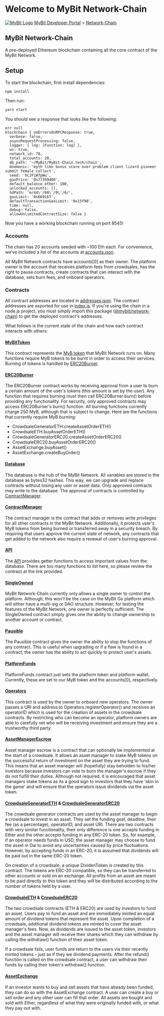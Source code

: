 # Welcome to MyBit Network-Chain

 [![MyBit Logo](https://files.mybit.io/mybit-icon-28x28.png)](https://mybit.io/) [MyBit Developer Portal](https://developer.mybit.io/portal/) &gt; [Network-Chain](https://developer.mybit.io/chain)

## MyBit Network-Chain

A pre-deployed Ethereum blockchain containing all the core contract of the MyBit Network.

## Setup
To start the blockchain, first install dependencies:

```bash
npm install
```

Then run:

```bash
yarn start
```

You should see a response that looks like the following:

```text
err null
blockchain { vmErrorsOnRPCResponse: true,
  verbose: false,
  asyncRequestProcessing: false,
  logger: { log: [Function: log] },
  ws: true,
  network_id: 70,
  total_accounts: 20,
  db_path: '~/MyBit/MyBit-Chain.tech/chain',
  mnemonic: 'myth like bonus scare over problem client lizard pioneer submit female collect',
  seed: 'hCJFiW7pWu',
  gasPrice: '0x77359400',
  default_balance_ether: 100,
  unlocked_accounts: [],
  hdPath: 'm/44\'/60\'/0\'/0/',
  gasLimit: '0x6691b7',
  defaultTransactionGasLimit: '0x15f90',
  time: null,
  debug: false,
  allowUnlimitedContractSize: false }
```

Now you have a working blockchain running on port 8545!

### Accounts

The chain has 20 accounts seeded with ~100 Eth each. For convenience, we've included a list of the accounts at [accounts.json](https://github.com/MyBitFoundation/MyBit-Chain.tech/blob/master/accounts.json).

All MyBit Network contracts have accounts\[0\] as their owner. The platform owner is the account that receives platform fees from crowdsales, has the right to pause contracts, create contracts that can interact with the database, sets burn fees, and onboard operators.

### Contracts

All contract addresses are located in [addresses.json](https://github.com/MyBitFoundation/MyBit-Chain.tech/blob/master/addresses.json). The contract addresses are exported for use in [index.js](https://github.com/MyBitFoundation/MyBit-Chain.tech/blob/master/index.js). If you're using the chain in a node.js project, you must simply import this package \([@mybit/network-chain](https://www.npmjs.com/package/@mybit/network-chain)\) to get the deployed contract's addresses.

What follows is the current state of the chain and how each contract interacts with others:

#### [MyBitToken](https://github.com/MyBitFoundation/MyBit-Network.tech/blob/master/contracts/tokens/erc20/BurnableToken.sol)

This contract represents the [MyB token](https://github.com/MyBitFoundation/MyBit-Network.tech/blob/master/contracts/tokens/erc20/BurnableToken.sol) that MyBit Network runs on. Many functions require MyB tokens to be burnt in order to access their services. Burning of tokens is handled by [ERC20Burner](https://github.com/MyBitFoundation/MyBit-Network.tech/blob/master/contracts/access/ERC20Burner.sol).

#### [ERC20Burner](https://github.com/MyBitFoundation/MyBit-Network.tech/blob/master/contracts/access/ERC20Burner.sol)

The ERC20Burner contract works by receiving approval from a user to burn a certain amount of the user's tokens \(this amount is set by the user\). Any function that requires burning must then call ERC20Burner.burn\(\) before providing any functionality. For security, only approved contracts may access ERC20Burner's burn\(\) function. All burning functions currently charge 250 MyB, although that is subject to change. Here are the functions that currently require MyB burning:

* CrowdsaleGeneratorETH.createAssetOrderETH\(\)
* CrowdsaleETH.buyAssetOrderETH\(\)
* CrowdsaleGeneratorERC20.createAssetOrderERC20\(\)
* CrowdsaleERC20.buyAssetOrderERC20\(\)
* AssetExchange.buyAsset\(\)
* AssetExchange.createBuyOrder\(\)

#### [Database](https://github.com/MyBitFoundation/MyBit-Network.tech/blob/master/contracts/database/Database.sol)

The database is the hub of the MyBit Network. All variables are stored in the database as bytes32 hashes. This way, we can upgrade and replace contracts without losing any user or asset data. Only approved contracts may write to the database. The approval of contracts is controlled by [ContractManager](https://github.com/MyBitFoundation/MyBit-Network.tech/blob/master/contracts/database/ContractManager.sol).

#### [ContractManager](https://github.com/MyBitFoundation/MyBit-Network.tech/blob/master/contracts/database/ContractManager.sol)

The contract manager is the contract that adds or removes write privileges for all other contracts in the MyBit Network. Additionally, it protects user's MyB tokens from being burned or transferred away in a security breach. By requiring that users approve the current state of network, any contracts that get added to the network also require a renewal of user's burning approval.

#### [API](https://github.com/MyBitFoundation/MyBit-Network.tech/blob/master/contracts/database/API.sol)

The [API](https://github.com/MyBitFoundation/MyBit-Network.tech/blob/master/contracts/database/API.sol) provides getter functions to access important values from the database. There are too many functions to list here, so please review the contract at the link provided.

#### [SingleOwned](https://github.com/MyBitFoundation/MyBit-Network.tech/blob/master/contracts/ownership/SingleOwned.sol)

MyBit Network-Chain currently only allows a single owner to control the platform. Although, this won't be the case on the MyBit Go platform which will either have a multi-sig or DAO structure. However, for testing the features of the MyBit Network, one owner is perfectly sufficient. The SingleOwned contract simply gives one the ability to change ownership to another account or contract.

#### [Pausible](https://github.com/MyBitFoundation/MyBit-Network.tech/blob/master/contracts/ownership/Pausible.sol)

The Pausible contract gives the owner the ability to stop the functions of any contract. This is useful when upgrading or if a flaw is found in a contract, the owner has the ability to act quickly to protect user's assets.

#### [PlatformFunds](https://github.com/MyBitFoundation/MyBit-Network.tech/blob/master/contracts/ecosystem/PlatformFunds.sol)

PlatformFunds contract just sets the platform token and platform wallet. Currently, these are set to our MyB token and the accounts\[0\], respectively.

#### [Operators](https://github.com/MyBitFoundation/MyBit-Network.tech/blob/master/contracts/roles/Operators.sol)

This contract is used by the owner to onboard new operators. The owner passes a URI and address to Operators.registerOperator\(\) and receives an operatorID which is used for the creation of assets in the crowdsale contracts. By restricting who can become an operator, platform owners are able to carefully vet who will be receiving investment and ensure they are a trustworthy third party.

#### [AssetManagerEscrow](https://github.com/MyBitFoundation/MyBit-Network.tech/blob/master/contracts/roles/AssetManagerEscrow.sol)

Asset manager escrow is a contract that can optionally be implemented at the start of a crowdsale. It allows an asset manager to stake MyB tokens on the successful return of investment on the asset they are trying to fund. This means that an asset manager will \(hopefully\) stay beholden to his/her investors because investors can vote to burn the manager's escrow if they do not fulfill their duties. Although not required, it is encouraged that asset managers stake tokens as its a good sign to investors that they have 'skin in the game' and will ensure that the operators issue dividends via the asset token.

#### [CrowdsaleGeneratorETH](https://github.com/MyBitFoundation/MyBit-Network.tech/blob/master/contracts/crowdsale/CrowdsaleGeneratorETH.sol) & [CrowdsaleGeneratorERC20](https://github.com/MyBitFoundation/MyBit-Network.tech/blob/master/contracts/crowdsale/CrowdsaleGeneratorERC20.sol)

The crowdsale generator contracts are used by the asset manager to begin a crowdsale to invest in an asset. They set the funding goal, deadline, their fee \(as a percentage\), operatorID, and asset URI. There are two contracts with very similar functionality, their only difference is one accepts funding in Ether and the other accepts funding in any ERC-20 token. So, for example, if an operator needs funds in USD, the asset manager may choose to fund the asset in Dai to avoid any uncertainties caused by price fluctuations. However, by accepting funds in an ERC-20, it is assumed that dividends will be paid out in the same ERC-20 token.

On creation of a crowdsale, a unique DividenToken is created by this contract. The tokens are ERC-20 compatible, so they can be transferred to other accounts or sold on an exchange. All profits from an asset are meant to be paid directly to this token and they will be distributed according to the number of tokens held by a user.

#### [CrowdsaleETH](https://github.com/MyBitFoundation/MyBit-Network.tech/blob/master/contracts/crowdsale/CrowdsaleETH.sol) & [CrowdsaleERC20](https://github.com/MyBitFoundation/MyBit-Network.tech/blob/master/contracts/crowdsale/CrowdsaleERC20.sol)

The two crowdsale contracts \(ETH & ERC20\) are used by investors to fund an asset. Users pay to fund an asset and are immediately minted an equal amount of dividend tokens that represent the asset. Upon completion of a crowdsale, additional dividend tokens are minted to cover the asset manager's fees. Now, as dividends are issued to the asset token, investors and the asset manager will receive their shares which they can withdraw by calling the withdraw\(\) function of their asset token.

If a crowdsale fails, user funds are return to the users via their recently minted tokens - just as if they we dividend payments. After the refund\(\) function is called on the crowdsale contract, a user can withdraw their funds by calling their token's withdraw\(\) function.

#### [AssetExchange](https://github.com/MyBitFoundation/MyBit-Network.tech/blob/master/contracts/ecosystem/AssetExchange.sol)

If an investor wants to buy and sell assets that have already been funded, they can do so with the AssetExchange contract. A user can create a buy or sell order and any other user can fill that order. All assets are bought and sold with Ether, regardless of what they were originally funded with, or what they pay out with.
